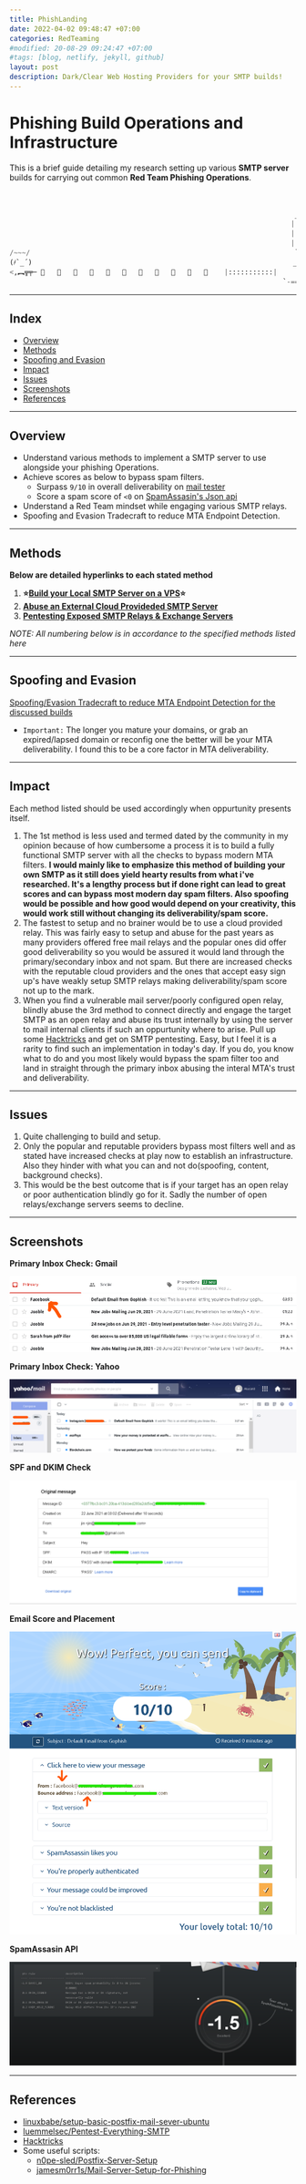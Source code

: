 ```yaml
---
title: PhishLanding
date: 2022-04-02 09:48:47 +07:00
categories: RedTeaming
#modified: 20-08-29 09:24:47 +07:00
#tags: [blog, netlify, jekyll, github]
layout: post
description: Dark/Clear Web Hosting Providers for your SMTP builds!
---
```


# Phishing Build Operations and Infrastructure


This is a brief guide detailing my research setting up various **SMTP server** builds for carrying out common **Red Team Phishing Operations**.

  ``` python


                                                                        _______
                                                                       |.-----.|
                                                                       ||x . x||
                                                                       ||_.-._||
 /~~~/                                                                 `--)-(--`
(҂`_´)                                                                __[=== o]___
<,︻╦╤─ 📧   📧   📧   📧   📧   📧   📧   📧   📧   📧   📧    |:::::::::::|
                                                                     `-=========-`
  ```

_________________________________________________________________________________________________

## Index 

- [Overview](#overview)
- [Methods](#methods)
- [Spoofing and Evasion](#spoofing-and-evasion)
- [Impact](#impact)
- [Issues](#issues)
- [Screenshots](#screenshots)
- [References](#references)

_________________________________________________________________________________________________

## Overview

* Understand various methods to implement a SMTP server to use alongside your phishing Operations.
* Achieve scores as below to bypass spam filters.
  - Surpass `9/10` in overall deliverability on [mail tester](https://mail-tester.com)
  - Score a spam score of `<0` on [SpamAssasin's Json api](https://spamcheck.postmarkapp.com/)
* Understand a Red Team mindset while engaging various SMTP relays.
* Spoofing and Evasion Tradecraft to reduce MTA Endpoint Detection.

_________________________________________________________________________________________________


## Methods

**Below are detailed hyperlinks to each stated method**

1. __⭐[Build your Local SMTP Server on a VPS](/permalinks/PhishOPS/localsmtp)⭐__
2. __[Abuse an External Cloud Provideded SMTP Server](/permalinks/PhishOPS/Cloudsmtp)__
3. __[Pentesting Exposed SMTP Relays & Exchange Servers](/permalinks/PhishOPS/directsmtp)__

*NOTE: All numbering below is in accordance to the specified methods listed here*

_________________________________________________________________________________________________

## Spoofing and Evasion

[Spoofing/Evasion Tradecraft to reduce MTA Endpoint Detection for the discussed builds](/permalinks/PhishOPS/PhishNSpoof)
  - `Important:` The longer you mature your domains, or grab an expired/lapsed domain or reconfig one the better will be your MTA deliverability. I found this to be a core factor in MTA deliverability.

_________________________________________________________________________________________________

## Impact

Each method listed should be used accordingly when oppurtunity presents itself.
  1. The 1st method is less used and termed dated by the community in my opinion because of how cumbersome a process it is to build a fully functional SMTP server with all the checks to bypass modern MTA filters. 
  **I would mainly like to emphasize this method of building your own SMTP as it still does yield hearty results from what i've researched. It's a lengthy process but if done right can lead to great scores and can bypass most modern day spam filters. Also spoofing  would be possible and how good would depend on your creativity, this would work still without changing its deliverability/spam score.** 
  2. The fastest to setup and no brainer would be to use a cloud provided relay. This was fairly easy to setup and abuse for the past years as many providers offered free mail relays and the popular ones did offer good deliverability so you would be assured it would land through the primary/secondary inbox and not spam. But there are increased checks with the reputable cloud providers and the ones that accept easy sign up's have weakly setup SMTP relays making deliverability/spam score not up to the mark.
  3. When you find a vulnerable mail server/poorly configured open relay, blindly abuse the 3rd method to connect directly and engage the target SMTP as an open relay and abuse its trust internally by using the server to mail internal clients if such an oppurtunity where to arise. Pull up some [Hacktricks](https://book.hacktricks.xyz/pentesting/pentesting-smtp) and get on SMTP pentesting.
  Easy, but I feel it is a rarity to find such an implementation in today's day. If you do, you know what to do and you most likely would bypass the spam filter too and land in straight through the primary inbox abusing the interal MTA's trust and deliverability.

_________________________________________________________________________________________________

## Issues

1. Quite challenging to build and setup. 
2. Only the popular and reputable providers bypass most filters well and as stated have increased checks at play now to establish an infrastructure. Also they hinder with what you can and not do(spoofing, content, background checks).
3. This would be the best outcome that is if your target has an open relay or poor authentication blindly go for it. Sadly the number of open relays/exchange servers seems to decline.

_________________________________________________________________________________________________

## Screenshots

**Primary Inbox Check: Gmail**

  ![Image](https://raw.githubusercontent.com/m3rcer/m3rcer.github.io/master/_posts/redteaming/PhishOPS/images/postfix_install_36.png)
  
**Primary Inbox Check: Yahoo**

  ![Image](https://raw.githubusercontent.com/m3rcer/m3rcer.github.io/master/_posts/redteaming/PhishOPS/images/postfix_install_37.png)

**SPF and DKIM Check**

  ![Image](https://raw.githubusercontent.com/m3rcer/m3rcer.github.io/master/_posts/redteaming/PhishOPS/images/postfix_install_33.png)

**Email Score and Placement**

  ![Image](https://raw.githubusercontent.com/m3rcer/m3rcer.github.io/master/_posts/redteaming/PhishOPS/images/postfix_install_34.png)

**SpamAssasin API**

  ![Image](https://raw.githubusercontent.com/m3rcer/m3rcer.github.io/master/_posts/redteaming/PhishOPS/images/postfix_install_35.png)


_________________________________________________________________________________________________

## References

- [linuxbabe/setup-basic-postfix-mail-sever-ubuntu](https://www.linuxbabe.com/mail-server/setup-basic-postfix-mail-sever-ubuntu)
- [luemmelsec/Pentest-Everything-SMTP](https://luemmelsec.github.io/Pentest-Everything-SMTP/)
- [Hacktricks](https://book.hacktricks.xyz/pentesting/pentesting-smtp)
- Some useful scripts:
  - [n0pe-sled/Postfix-Server-Setup](https://github.com/n0pe-sled/Postfix-Server-Setup/blob/master/ServerSetup.sh) 
  - [jamesm0rr1s/Mail-Server-Setup-for-Phishing](https://github.com/jamesm0rr1s/Mail-Server-Setup-for-Phishing)

